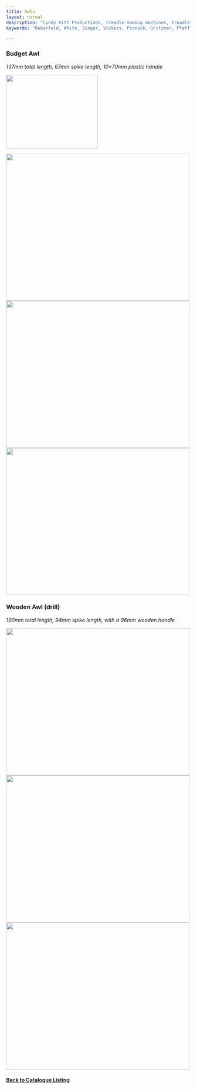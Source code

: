 ```yaml
---
title: Awls
layout: normal
description: "Cyndy Kitt Productions, treadle sewing machines, treadle sewing machine parts, sewing machine parts, vintage treadle sewing machines, reproduction sewing machine manuals, sewing machine manual, sewing, clothing, accessories, costume, bags, eco friendly, green machine, craft, treadle, design, eco sewing, sustainable craft"
keywords: "Bebarfald, White, Singer, Vickers, Pinnock, Gritzner, Pfaff, treadle sewing machine, vintage sewing machine, sewing machine manual, sewing"

---
```


<div class="container text-center">
<h3><b><a name="DR12">Budget Awl</a></b></h3><p class="h4"><i> 137mm total length, 67mm spike length, 10&times;70mm plastic handle</i></p>
<p><img class="img-fluid my-2" src="{{ "assets/pic/27.gif" | relative_url }}" width="250" height="200"></p>
<p><img class="img-fluid my-2" src="{{ "stock/pic/PIC-ACC/ACC-DR12.00.jpg" | relative_url }}" width="500" height="400">
<img class="img-fluid my-2" src="{{ "stock/pic/PIC-ACC/ACC-DR12.01.jpg" | relative_url }}" width="500" height="400">
<img class="img-fluid my-2" src="{{ "stock/pic/PIC-ACC/ACC-DR12.04.jpg" | relative_url }}" width="500" height="400"></p>
<h3><a name="DR19">Wooden Awl (drill)</a></h3>
<p class="h4"><i> 190mm total length, 94mm spike length, with a 96mm wooden handle</i> </p>
<p><img class="img-fluid my-2" src="{{ "stock/pic/PIC-ACC/ACC-DR19.01.jpg" | relative_url }}" width="500" height="400">
<img class="img-fluid my-2" src="{{ "stock/pic/PIC-ACC/ACC-DR19.02.jpg" | relative_url }}" width="500" height="400">
<img class="img-fluid my-2" src="{{ "stock/pic/PIC-ACC/ACC-DR19.03.jpg" | relative_url }}" width="500" height="400"></p>
<h4><a href="{{ "p09" }}" >Back to Catalogue Listing</a></h4>
</div>
